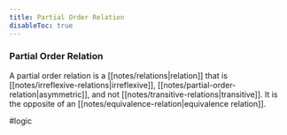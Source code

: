 ```yaml
---
title: Partial Order Relation
disableToc: true
---
```


### Partial Order Relation
A partial order relation is a [[notes/relations|relation]] that is [[notes/irreflexive-relations|irreflexive]], [[notes/partial-order-relation|asymmetric]], and not [[notes/transitive-relations|transitive]]. It is the opposite of an [[notes/equivalence-relation|equivalence relation]].

#logic 
